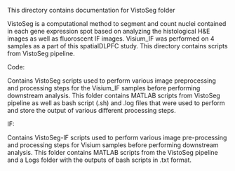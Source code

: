 This directory contains documentation for VistoSeg folder


VistoSeg is a computational method to segment and count nuclei contained in each gene expression spot based on analyzing the histological H&E images as well as fluoroscent IF images. Visium_IF was performed on 4 samples as a part of this spatialDLPFC study. This directory contains scripts from VistoSeg pipeline.

Code:

Contains VistoSeg scripts used to perform various image preprocessing and processing steps for the Visium_IF samples before performing downstream analysis. This folder contains MATLAB scripts from VistoSeg pipeline as well as  bash script (.sh) and .log files that were used to perform and store the output of various different processing steps.

IF:

Contains VistoSeg-IF scripts used to perform various image pre-processing and processing steps for Visium samples before performing downstream analysis. This folder contains MATLAB scripts from the VistoSeg pipeline and a Logs folder with the outputs of bash scripts in .txt format.
